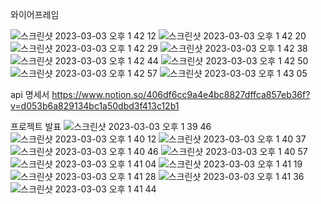 와이어프레임

![스크린샷 2023-03-03 오후 1 42 12](https://user-images.githubusercontent.com/111184537/222633315-5ebde77b-3e1c-4755-a253-3e3c39f14c57.png)
![스크린샷 2023-03-03 오후 1 42 20](https://user-images.githubusercontent.com/111184537/222633321-cfe33d08-8489-4448-a8d9-93d909163dba.png)
![스크린샷 2023-03-03 오후 1 42 29](https://user-images.githubusercontent.com/111184537/222633327-ac69b77c-e555-4d42-a4c3-047bd6534faf.png)
![스크린샷 2023-03-03 오후 1 42 38](https://user-images.githubusercontent.com/111184537/222633330-7b00af30-557b-47ad-94c1-cb58d0882d12.png)
![스크린샷 2023-03-03 오후 1 42 44](https://user-images.githubusercontent.com/111184537/222633340-c2ecc209-918f-43ac-8f27-b60c3c7af3e5.png)
![스크린샷 2023-03-03 오후 1 42 50](https://user-images.githubusercontent.com/111184537/222633342-ffb53c78-5d60-4549-a93a-dbfd38514b15.png)
![스크린샷 2023-03-03 오후 1 42 57](https://user-images.githubusercontent.com/111184537/222633352-f7f32ecd-eba1-4d95-9f0a-52057a9b740a.png)
![스크린샷 2023-03-03 오후 1 43 05](https://user-images.githubusercontent.com/111184537/222633358-43c4dfa4-a424-4c45-924d-ab79a45f48e6.png)


api 명세서
https://www.notion.so/406df6cc9a4e4bc8827dffca857eb36f?v=d053b6a829134bc1a50dbd3f413c12b1

프로젝트 발표
![스크린샷 2023-03-03 오후 1 39 46](https://user-images.githubusercontent.com/111184537/222634764-c4e82b38-a3c1-454c-80c5-330f25642c08.png)
![스크린샷 2023-03-03 오후 1 40 12](https://user-images.githubusercontent.com/111184537/222634769-7686ff43-989a-46ed-b17c-9b65f2f2dd8a.png)
![스크린샷 2023-03-03 오후 1 40 37](https://user-images.githubusercontent.com/111184537/222634775-28d8b7e8-a077-4bee-830c-137d9650ef7b.png)
![스크린샷 2023-03-03 오후 1 40 46](https://user-images.githubusercontent.com/111184537/222634779-3b005565-4170-4096-9194-861c278569a2.png)
![스크린샷 2023-03-03 오후 1 40 57](https://user-images.githubusercontent.com/111184537/222634782-7302d319-c9d3-4f38-aea3-eecad587a51c.png)
![스크린샷 2023-03-03 오후 1 41 04](https://user-images.githubusercontent.com/111184537/222634786-44bb1270-aa39-4626-b55f-995e0c0a370c.png)
![스크린샷 2023-03-03 오후 1 41 19](https://user-images.githubusercontent.com/111184537/222634791-f780b277-ebdb-4d1a-aaf5-6dbe5789a70b.png)
![스크린샷 2023-03-03 오후 1 41 28](https://user-images.githubusercontent.com/111184537/222634796-74105229-6fbb-4477-8a82-a5910ccd48d4.png)
![스크린샷 2023-03-03 오후 1 41 36](https://user-images.githubusercontent.com/111184537/222634799-996f588f-7296-414d-ac39-797daa246d33.png)
![스크린샷 2023-03-03 오후 1 41 44](https://user-images.githubusercontent.com/111184537/222634803-3c57dfca-02f3-4a45-a756-4c198ecde915.png)
